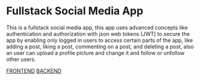 # Fullstack Social Media App

<!-- This is a template for a fullstack app made completely with JavaScript -->

This is a fullstack social media app, this app uses advanced concepts like authentication and authorization with json web tokens (JWT) to secure the app by enabling only logged in users to access certain parts of the app, like adding a post, liking a post, commenting on a post, and deleting a post, also an user can upload a profile picture and change it and follow or unfollow other users.

[FRONTEND](https://mern-social-app.netlify.app/)
[BACKEND](https://macluiggy-social-media-app.herokuapp.com/)
